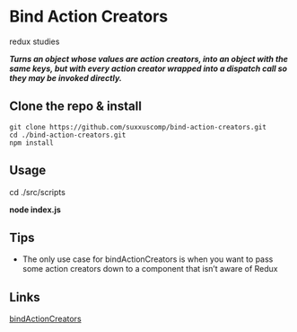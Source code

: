 # Bind Action Creators
redux studies

***Turns an object whose values are action creators, into an object with the same keys, but with every action creator wrapped into a dispatch call so they may be invoked directly.***

## Clone the repo & install
```
git clone https://github.com/suxxuscomp/bind-action-creators.git
cd ./bind-action-creators.git
npm install
```
## Usage
cd ./src/scripts

**node index.js**

## Tips
* The only use case for bindActionCreators is when you want to pass some action creators down to a component that isn’t aware of Redux

## Links
[bindActionCreators](http://redux.js.org/docs/api/bindActionCreators.html)

